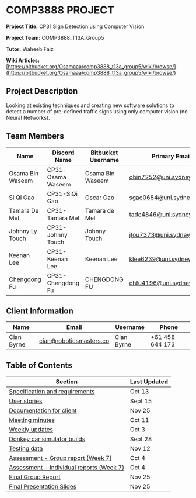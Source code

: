 # COMP3888 PROJECT

**Project Title:** CP31 Sign Detection using Computer Vision

**Project Team:** COMP3888_T13A_Group5

**Tutor:** Waheeb Faiz

**Wiki Articles:** [https://bitbucket.org/Osamaaa/comp3888_t13a_group5/wiki/browse/](https://bitbucket.org/Osamaaa/comp3888_t13a_group5/wiki/browse/)


## Project Description

Looking at existing techniques and creating new software solutions to detect a number of pre-defined traffic signs using only computer vision (no Neural Networks).

## Team Members

| Name | Discord Name | Bitbucket Username | Primary Email |
|--|--|--|--|
| Osama Bin Waseem | CP31-Osama Waseem | Osama Bin Waseem | obin7252@uni.sydney.edu.au |
| Si Qi Gao | CP31-SiQi Gao | Oscar Gao | sgao0684@uni.sydney.edu.au |
| Tamara De Mel | CP31-Tamara Mel | Tamara de Mel | tade4846@uni.sydney.edu.au |
| Johnny Ly Touch | CP31-Johnny Touch | Johnny Touch | jtou7373@uni.sydney.edu.au |
| Keenan Lee | CP31-Keenan Lee | Keenan Lee | klee6239@uni.sydney.edu.au |
| Chengdong Fu | CP31-Chengdong Fu | CHENGDONG FU | chfu4196@uni.sydney.edu.au |

## Client Information

| Name | Email | Username | Phone |
|--|--|--|--|
| Cian Byrne | cian@roboticsmasters.co | Cian Byrne | +61 458 644 173 |

## Table of Contents
| Section | Last Updated |
|--|--|
| [Specification and requirements](https://bitbucket.org/Osamaaa/comp3888_t13a_group5/wiki/browse/Specification%20&%20Requirements) | Oct 13 |
| [User stories](https://bitbucket.org/Osamaaa/comp3888_t13a_group5/wiki/User%20stories) | Sept 15 |
| [Documentation for client](https://bitbucket.org/Osamaaa/comp3888_t13a_group5/wiki/browse/docs) | Nov 25 |
| [Meeting minutes](https://bitbucket.org/Osamaaa/comp3888_t13a_group5/wiki/browse/Meeting%20minutes) | Oct 11 |
| [Weekly updates](https://bitbucket.org/Osamaaa/comp3888_t13a_group5/wiki/browse/Weekly%20update) | Oct 3 |
| [Donkey car simulator builds](https://bitbucket.org/Osamaaa/comp3888_t13a_group5/wiki/Donkey%20car%20simulator%20builds) | Sept 28 |
| [Testing data](https://drive.google.com/file/d/1sUZXP3DNwreHMLrYzwMFxyEk9a7LjrSv/view?usp=sharing) | Nov 12|
| [Assessment - Group report (Week 7)](https://drive.google.com/file/d/14TfyZini73t3aHgk1VbiHOWuNChD1IiM/view) | Oct 4 |
| [Assessment - Individual reports (Week 7)](https://bitbucket.org/Osamaaa/comp3888_t13a_group5/wiki/browse/Individual%20Reports) | Oct 4 |
| [Final Group Report](https://docs.google.com/document/d/1V9oHImHrXesQmMwOIgAAB7qmF-3V9z5Pyi5C4mIG0ZI/edit#heading=h.4rscqpd7z2ax) | Nov 25 |
| [Final Presentation Slides](https://docs.google.com/presentation/d/1cKe6TJxmeCM6cSfClDIs5fEveD3SPU2NMhzj7qYyW9A/edit#slide=id.g35f391192_00) | Nov 25 |